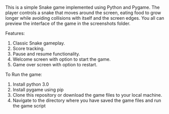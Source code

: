 This is a simple Snake game implemented using Python and Pygame. The player controls a snake that moves around the screen, eating food to grow longer while avoiding collisions with itself and the screen edges.
You all can preview the interface of the game in the screenshots folder.

Features:
1. Classic Snake gameplay.
2. Score tracking.
3. Pause and resume functionality.
4. Welcome screen with option to start the game.
5. Game over screen with option to restart.
  
To Run the game:
1. Install python 3.0
2. Install pygame using pip
3. Clone this repository or download the game files to your local machine.
4. Navigate to the directory where you have saved the game files and run the game script
  


